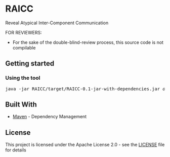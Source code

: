 # RAICC
Reveal Atypical Inter-Component Communication

FOR REVIEWERS: 
 * For the sake of the double-blind-review process, this source code is not compilable

## Getting started

### Using the tool

<pre>
java -jar RAICC/target/RAICC-0.1-jar-with-dependencies.jar <i>options</i>
</pre>

## Built With

* [Maven](https://maven.apache.org/) - Dependency Management

## License

This project is licensed under the Apache License 2.0 - see the [LICENSE](LICENSE) file for details
